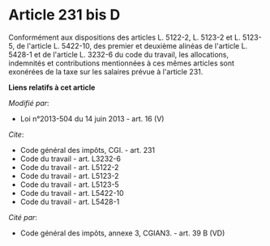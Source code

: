 # Article 231 bis D

Conformément aux dispositions des articles L. 5122-2, L. 5123-2 et L. 5123-5, de l'article L. 5422-10, des premier et
deuxième alinéas de l'article L. 5428-1 et de l'article L. 3232-6 du code du travail, les allocations, indemnités et
contributions mentionnées à ces mêmes articles sont exonérées de la taxe sur les salaires prévue à l'article 231.

**Liens relatifs à cet article**

_Modifié par_:

  - Loi n°2013-504 du 14 juin 2013 - art. 16 (V)

_Cite_:

  - Code général des impôts, CGI. - art. 231
  - Code du travail - art. L3232-6
  - Code du travail - art. L5122-2
  - Code du travail - art. L5123-2
  - Code du travail - art. L5123-5
  - Code du travail - art. L5422-10
  - Code du travail - art. L5428-1

_Cité par_:

  - Code général des impôts, annexe 3, CGIAN3. - art. 39 B (VD)
